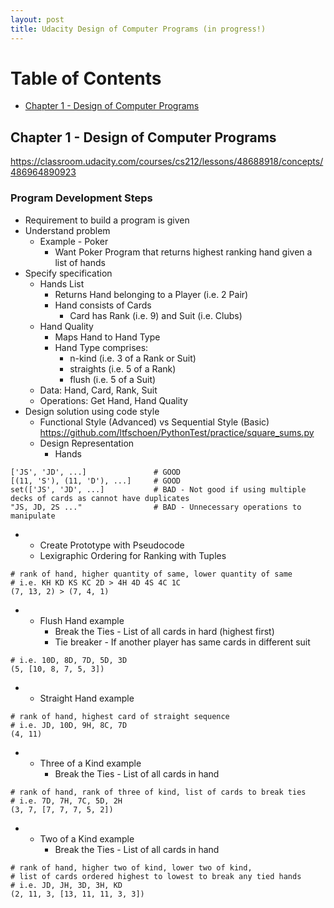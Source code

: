 ```yaml
---
layout: post
title: Udacity Design of Computer Programs (in progress!)
---
```


# Table of Contents
  * [Chapter 1 - Design of Computer Programs](#chapter-1)
  
## Chapter 1 - Design of Computer Programs<a id="chapter-1"></a>

https://classroom.udacity.com/courses/cs212/lessons/48688918/concepts/486964890923

### Program Development Steps

* Requirement to build a program is given
* Understand problem
    * Example - Poker
        * Want Poker Program that returns highest ranking hand given a list of hands
* Specify specification
    * Hands List
        * Returns Hand belonging to a Player (i.e. 2 Pair)
        * Hand consists of Cards
            * Card has Rank (i.e. 9) and Suit (i.e. Clubs)
    * Hand Quality
        * Maps Hand to Hand Type
        * Hand Type comprises:
            * n-kind (i.e. 3 of a Rank or Suit)
            * straights (i.e. 5 of a Rank)
            * flush (i.e. 5 of a Suit)
    * Data: Hand, Card, Rank, Suit
    * Operations: Get Hand, Hand Quality
* Design solution using code style
    * Functional Style (Advanced) vs Sequential Style (Basic) https://github.com/ltfschoen/PythonTest/practice/square_sums.py
    * Design Representation
        * Hands

```
['JS', 'JD', ...]               # GOOD
[(11, 'S'), (11, 'D'), ...]     # GOOD
set(['JS', 'JD', ...]           # BAD - Not good if using multiple decks of cards as cannot have duplicates
"JS, JD, 2S ..."                # BAD - Unnecessary operations to manipulate
```

*
    * Create Prototype with Pseudocode 
    * Lexigraphic Ordering for Ranking with Tuples
    
```
# rank of hand, higher quantity of same, lower quantity of same
# i.e. KH KD KS KC 2D > 4H 4D 4S 4C 1C
(7, 13, 2) > (7, 4, 1)
```

*
    * Flush Hand example
        * Break the Ties - List of all cards in hard (highest first)
        * Tie breaker - If another player has same cards in different suit

```
# i.e. 10D, 8D, 7D, 5D, 3D
(5, [10, 8, 7, 5, 3])
```

*
    * Straight Hand example

```
# rank of hand, highest card of straight sequence
# i.e. JD, 10D, 9H, 8C, 7D
(4, 11)
```

*
    * Three of a Kind example
        * Break the Ties - List of all cards in hand
```
# rank of hand, rank of three of kind, list of cards to break ties
# i.e. 7D, 7H, 7C, 5D, 2H
(3, 7, [7, 7, 7, 5, 2])
```

*
    * Two of a Kind example
        * Break the Ties - List of all cards in hand
        
```
# rank of hand, higher two of kind, lower two of kind, 
# list of cards ordered highest to lowest to break any tied hands
# i.e. JD, JH, 3D, 3H, KD
(2, 11, 3, [13, 11, 11, 3, 3])
```
